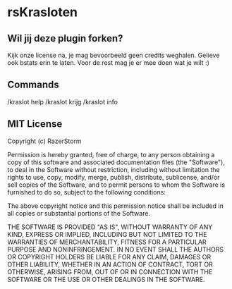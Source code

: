 # rsKrasloten

## Wil jij deze plugin forken?
Kijk onze license na, je mag bevoorbeeld geen credits weghalen.
Gelieve ook bstats erin te laten.
Voor de rest mag je er mee doen wat je wilt :)

## Commands
/kraslot help
/kraslot krijg
/kraslot info




##  MIT License

Copyright (c) RazerStorm

Permission is hereby granted, free of charge, to any person obtaining a copy
of this software and associated documentation files (the "Software"), to deal
in the Software without restriction, including without limitation the rights
to use, copy, modify, merge, publish, distribute, sublicense, and/or sell
copies of the Software, and to permit persons to whom the Software is
furnished to do so, subject to the following conditions:

The above copyright notice and this permission notice shall be included in all
copies or substantial portions of the Software.

THE SOFTWARE IS PROVIDED "AS IS", WITHOUT WARRANTY OF ANY KIND, EXPRESS OR
IMPLIED, INCLUDING BUT NOT LIMITED TO THE WARRANTIES OF MERCHANTABILITY,
FITNESS FOR A PARTICULAR PURPOSE AND NONINFRINGEMENT. IN NO EVENT SHALL THE
AUTHORS OR COPYRIGHT HOLDERS BE LIABLE FOR ANY CLAIM, DAMAGES OR OTHER
LIABILITY, WHETHER IN AN ACTION OF CONTRACT, TORT OR OTHERWISE, ARISING FROM,
OUT OF OR IN CONNECTION WITH THE SOFTWARE OR THE USE OR OTHER DEALINGS IN THE
SOFTWARE.
